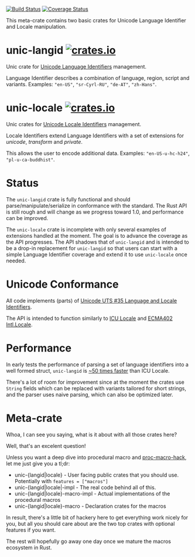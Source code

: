 [![Build Status](https://travis-ci.org/zbraniecki/unic-locale.svg?branch=master)](https://travis-ci.org/zbraniecki/unic-locale) [![Coverage Status](https://coveralls.io/repos/github/zbraniecki/unic-locale/badge.svg?branch=master)](https://coveralls.io/github/zbraniecki/unic-locale?branch=master)

This meta-crate contains two basic crates for Unicode Language Identifier and Locale manipulation.

# unic-langid [![crates.io](http://meritbadge.herokuapp.com/unic-langid)](https://crates.io/crates/unic-langid)

Unic crate for [Unicode Language Identifiers](http://unicode.org/reports/tr35/#Unicode_language_identifier) management.

Language Identifier describes a combination of language, region, script and variants. Examples: `"en-US"`, `"sr-Cyrl-RU"`, `"de-AT"`, `"zh-Hans"`.

# unic-locale [![crates.io](http://meritbadge.herokuapp.com/unic-locale)](https://crates.io/crates/unic-locale)

Unic crates for [Unicode Locale Identifiers](http://unicode.org/reports/tr35/#Unicode_locale_identifier) management.

Locale Identifiers extend Language Identifiers with a set of extensions for *unicode*, *transform* and *private*.

This allows the user to encode additional data. Examples: `"en-US-u-hc-h24"`, `"pl-u-ca-buddhist"`.

# Status

The `unic-langid` crate is fully functional and should parse/manipulate/serialize in conformance with the standard.
The Rust API is still rough and will change as we progress toward 1.0, and performance can be improved.

The `unic-locale` crate is incomplete with only several examples of extensions handled at the moment. The goal is to advance the coverage as the API progresses.
The API shadows that of `unic-langid` and is intended to be a drop-in replacement for `unic-langid` so that users can start with a simple Language Identifier coverage and extend it to use `unic-locale` once needed.

# Unicode Conformance

All code implements (parts) of [Unicode UTS #35 Language and Locale Identifiers](http://unicode.org/reports/tr35/#Identifiers).

The API is intended to function similarly to [ICU Locale](http://icu-project.org/apiref/icu4c/classicu_1_1Locale.html) and [ECMA402 Intl.Locale](https://github.com/tc39/proposal-intl-locale/).

# Performance

In early tests the performance of parsing a set of language identifiers into a well formed struct, `unic-langid` is [~50 times faster](https://gist.github.com/zbraniecki/016f7bd35fc6e09aede997c5bc20222a) than ICU Locale.

There's a lot of room for improvement since at the moment the crates use `String` fields which can be replaced with variants tailored for short strings, and the parser uses naive parsing, which can also be optimized later.

# Meta-crate

Whoa, I can see you saying, what is it about with all those crates here?

Well, that's an excelent question!

Unless you want a deep dive into procedural macro and [proc-macro-hack](https://github.com/dtolnay/proc-macro-hack), let me just give you a tl;dr:

 - unic-{langid|locale} - User facing public crates that you should use. Potentially with `features = ["macros"]`
 - unic-{langid|locale|-impl - The real code behind all of this.
 - unic-{langid|locale}-macro-impl - Actual implementations of the procedural macros
 - unic-{langid|locale}-macro - Declaration crates for the macros

In result, there's a little bit of hackery here to get everything work nicely for you, but all you should care about are the two top crates with optional features if you want.

The rest will hopefully go away one day once we mature the macros ecosystem in Rust.
